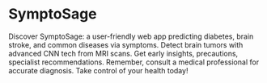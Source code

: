 # SymptoSage
 Discover SymptoSage: a user-friendly web app predicting diabetes, brain stroke, and common diseases via symptoms. Detect brain tumors with advanced CNN tech from MRI scans. Get early insights, precautions, specialist recommendations. Remember, consult a medical professional for accurate diagnosis. Take control of your health today!
